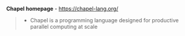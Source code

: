 **Chapel homepage** - https://chapel-lang.org/

>* Chapel is a programming language designed for productive parallel computing at scale